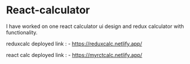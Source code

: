 # React-calculator
I have  worked on  one react calculator  ui  design and redux calculator with functionality.

reduxcalc deployed link : - https://reduxcalc.netlify.app/

react calc deployed link : - https://myrctcalc.netlify.app/
